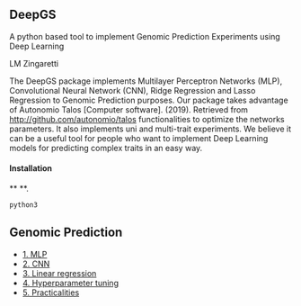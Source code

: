 ## DeepGS

A python based tool to implement Genomic Prediction Experiments using Deep Learning

LM Zingaretti


The DeepGS package implements Multilayer Perceptron Networks (MLP), Convolutional Neural Network (CNN), Ridge Regression and Lasso Regression to Genomic Prediction purposes. Our package takes advantage of Autonomio Talos [Computer software]. (2019). Retrieved from http://github.com/autonomio/talos functionalities to optimize the networks  parameters. It also implements uni and multi-trait experiments. We believe it can be a useful tool for people who want to implement Deep Learning models for predicting complex traits in an easy way.

#### Installation

** **.

```
python3 
```


**Genomic Prediction**
----------------------------------------------------------------

  - [1. MLP](https://github.com/lauzingaretti/DeepGS/blob/master/inst/md/MLP.md)
  - [2. CNN](https://github.com/lauzingaretti/DeepGS/blob/master/inst/md/CNN.md)
  - [3. Linear regression](https://github.com/lauzingaretti/DeepGS/blob/master/inst/md/LM.md)
  - [4. Hyperparameter tuning](https://github.com/lauzingaretti/DeepGS/blob/master/inst/md/HiperTun.md)
  - [5. Practicalities](https://github.com/lauzingaretti/DeepGS/blob/master/inst/md/Practicalities.md)
